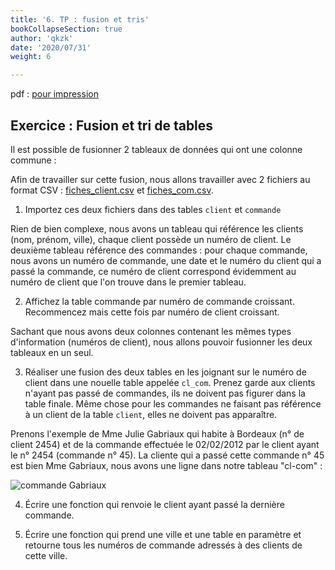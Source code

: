 ```yaml
---
title: '6. TP : fusion et tris'
bookCollapseSection: true
author: 'qkzk'
date: '2020/07/31'
weight: 6

---
```


pdf : [pour impression](/uploads/docsnsi/table_csv/6_tp.pdf)

## Exercice : Fusion et tri de tables

Il est possible de fusionner 2 tableaux de données qui ont une colonne commune :

Afin de travailler sur cette fusion, nous allons travailler avec 2 fichiers au
format CSV : [fiches_client.csv](https://pixees.fr/informatiquelycee/n_site/asset/fiches_client.csv) et [fiches_com.csv](https://pixees.fr/informatiquelycee/n_site/asset/fiches_com.csv).

1. Importez ces deux fichiers dans des tables `client` et `commande`

Rien de bien complexe, nous avons un tableau qui référence les clients 
(nom, prénom, ville), chaque client possède un numéro de client. 
Le deuxième tableau référence des commandes : pour chaque commande, nous avons
un numéro de commande, une date et le numéro du client qui a passé la commande,
ce numéro de client correspond évidemment au numéro de client que l'on trouve
dans le premier tableau.

2. Affichez la table commande par numéro de commande croissant.\
    Recommencez mais cette fois par numéro de client croissant.

Sachant que nous avons deux colonnes contenant les mêmes types d'information
(numéros de client), nous allons pouvoir fusionner les deux tableaux en un seul.

3. Réaliser une fusion des deux tables en les joignant sur le numéro de client
    dans une nouelle table appelée `cl_com`.
    Prenez garde aux clients n'ayant pas passé de commandes, ils ne doivent pas
    figurer dans la table finale.
    Même chose pour les commandes ne faisant pas référence à un client de la
    table `client`, elles ne doivent pas apparaître.


Prenons l'exemple de Mme Julie Gabriaux qui habite à Bordeaux
(n° de client 2454) et de la commande effectuée le 02/02/2012 par le client
ayant le n° 2454 (commande n° 45). La cliente qui a passé cette commande n° 45
est bien Mme Gabriaux, nous avons une ligne dans notre tableau "cl-com" :

![commande Gabriaux](/docs/nsi/cours_premiere/donnees_structurees/table/6_tp/img/0.png)

4. Écrire une fonction qui renvoie le client ayant passé la dernière commande.

5. Écrire une fonction qui prend une ville et une table en paramètre et
    retourne tous les numéros de commande adressés à des clients de cette ville.


